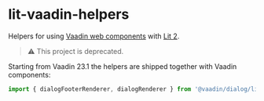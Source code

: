 # lit-vaadin-helpers

Helpers for using [Vaadin web components](https://github.com/vaadin/web-components) with [Lit 2](https://lit.dev).

> ⚠️ This project is deprecated.

Starting from Vaadin 23.1 the helpers are shipped together with Vaadin components:

```js
import { dialogFooterRenderer, dialogRenderer } from '@vaadin/dialog/lit.js';
```
